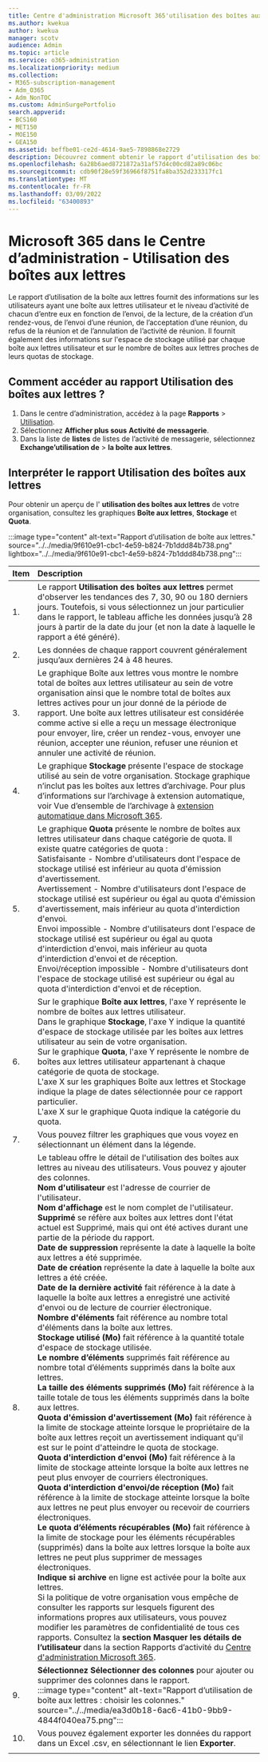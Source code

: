 ```yaml
---
title: Centre d'administration Microsoft 365'utilisation des boîtes aux lettres
ms.author: kwekua
author: kwekua
manager: scotv
audience: Admin
ms.topic: article
ms.service: o365-administration
ms.localizationpriority: medium
ms.collection:
- M365-subscription-management
- Adm_O365
- Adm_NonTOC
ms.custom: AdminSurgePortfolio
search.appverid:
- BCS160
- MET150
- MOE150
- GEA150
ms.assetid: beffbe01-ce2d-4614-9ae5-7898868e2729
description: Découvrez comment obtenir le rapport d’utilisation des boîtes aux lettres pour connaître les activités des utilisateurs  ayant une boîte aux lettres utilisateur.
ms.openlocfilehash: 6a28b6aed8721872a31af57d4c00cd82a89c06bc
ms.sourcegitcommit: cdb90f28e59f36966f8751fa8ba352d233317fc1
ms.translationtype: MT
ms.contentlocale: fr-FR
ms.lasthandoff: 03/09/2022
ms.locfileid: "63400893"
---
```

# <a name="microsoft-365-reports-in-the-admin-center---mailbox-usage"></a>Microsoft 365 dans le Centre d’administration - Utilisation des boîtes aux lettres

Le  rapport d’utilisation de la boîte aux lettres fournit des informations sur les utilisateurs ayant une boîte aux lettres utilisateur et le niveau d’activité de chacun d’entre eux en fonction de l’envoi, de la lecture, de la création d’un rendez-vous, de l’envoi d’une réunion, de l’acceptation d’une réunion, du refus de la réunion et de l’annulation de l’activité de réunion. Il fournit également des informations sur l'espace de stockage utilisé par chaque boîte aux lettres utilisateur et sur le nombre de boîtes aux lettres proches de leurs quotas de stockage. 
 
## <a name="how-to-get-to-the-mailbox-usage-report"></a>Comment accéder au rapport Utilisation des boîtes aux lettres ?

1. Dans le centre d’administration, accédez à la page **Rapports** \> <a href="https://go.microsoft.com/fwlink/p/?linkid=2074756" target="_blank">Utilisation</a>.
2. Sélectionnez **Afficher plus sous** **Activité de messagerie**. 
3. Dans la liste de **listes** de listes de l’activité de messagerie, sélectionnez **Exchange’utilisation de** \> **la boîte aux lettres**.

## <a name="interpret-the-mailbox-usage-report"></a>Interpréter le rapport Utilisation des boîtes aux lettres

Pour obtenir un aperçu de l' **utilisation des boîtes aux lettres** de votre organisation, consultez les graphiques **Boîte aux lettres**, **Stockage** et **Quota**.
  
:::image type="content" alt-text="Rapport d’utilisation de boîte aux lettres." source="../../media/9f610e91-cbc1-4e59-b824-7b1ddd84b738.png" lightbox="../../media/9f610e91-cbc1-4e59-b824-7b1ddd84b738.png":::

|Item|Description|
|:-----|:-----|
|1.  |Le rapport **Utilisation des boîtes aux lettres** permet d'observer les tendances des 7, 30, 90 ou 180 derniers jours. Toutefois, si vous sélectionnez un jour particulier dans le rapport, le tableau affiche les données jusqu’à 28 jours à partir de la date du jour (et non la date à laquelle le rapport a été généré). |
|2.  |Les données de chaque rapport couvrent généralement jusqu’aux dernières 24 à 48 heures. |
|3.  |Le graphique Boîte aux lettres vous montre le nombre total de boîtes aux lettres utilisateur au sein de votre organisation ainsi que le nombre total de boîtes aux lettres actives pour un jour donné de la période de rapport. Une boîte aux lettres utilisateur est considérée comme active si elle a reçu un message électronique pour envoyer, lire, créer un rendez-vous, envoyer une réunion, accepter une réunion, refuser une réunion et annuler une activité de réunion. |
|4.  |Le graphique **Stockage** présente l'espace de stockage utilisé au sein de votre organisation. Stockage graphique n’inclut pas les boîtes aux lettres d’archivage. Pour plus d’informations sur l’archivage à extension automatique, voir Vue d’ensemble de l’archivage à [extension automatique dans Microsoft 365](../../compliance/autoexpanding-archiving.md). |
|5.  | Le graphique **Quota** présente le nombre de boîtes aux lettres utilisateur dans chaque catégorie de quota. Il existe quatre catégories de quota :  <br/>  Satisfaisante - Nombre d'utilisateurs dont l'espace de stockage utilisé est inférieur au quota d'émission d'avertissement.  <br/>  Avertissement - Nombre d'utilisateurs dont l'espace de stockage utilisé est supérieur ou égal au quota d'émission d'avertissement, mais inférieur au quota d'interdiction d'envoi.  <br/>  Envoi impossible - Nombre d'utilisateurs dont l'espace de stockage utilisé est supérieur ou égal au quota d'interdiction d'envoi, mais inférieur au quota d'interdiction d'envoi et de réception.  <br/>  Envoi/réception impossible - Nombre d'utilisateurs dont l'espace de stockage utilisé est supérieur ou égal au quota d'interdiction d'envoi et de réception. |
|6.  | Sur le graphique **Boîte aux lettres**, l'axe Y représente le nombre de boîtes aux lettres utilisateur.  <br/>  Dans le graphique **Stockage**, l'axe Y indique la quantité d'espace de stockage utilisée par les boîtes aux lettres utilisateur au sein de votre organisation.  <br/>  Sur le graphique **Quota**, l'axe Y représente le nombre de boîtes aux lettres utilisateur appartenant à chaque catégorie de quota de stockage.  <br/>  L'axe X sur les graphiques Boîte aux lettres et Stockage indique la plage de dates sélectionnée pour ce rapport particulier.  <br/>  L'axe X sur le graphique Quota indique la catégorie du quota. |
|7.  |Vous pouvez filtrer les graphiques que vous voyez en sélectionnant un élément dans la légende. |
|8.  | Le tableau offre le détail de l'utilisation des boîtes aux lettres au niveau des utilisateurs. Vous pouvez y ajouter des colonnes.  <br/> **Nom d'utilisateur** est l'adresse de courrier de l'utilisateur.  <br/> **Nom d'affichage** est le nom complet de l'utilisateur.  <br/> **Supprimé** se réfère aux boîtes aux lettres dont l'état actuel est Supprimé, mais qui ont été actives durant une partie de la période du rapport.  <br/> **Date de suppression** représente la date à laquelle la boîte aux lettres a été supprimée.  <br/> **Date de création** représente la date à laquelle la boîte aux lettres a été créée.  <br/> **Date de la dernière activité** fait référence à la date à laquelle la boîte aux lettres a enregistré une activité d'envoi ou de lecture de courrier électronique.  <br/> **Nombre d'éléments** fait référence au nombre total d'éléments dans la boîte aux lettres.  <br/> **Stockage utilisé (Mo)** fait référence à la quantité totale d'espace de stockage utilisée.  <br/> **Le nombre d’éléments** supprimés fait référence au nombre total d’éléments supprimés dans la boîte aux lettres. <br/> **La taille des éléments supprimés (Mo)** fait référence à la taille totale de tous les éléments supprimés dans la boîte aux lettres. <br/> **Quota d'émission d'avertissement (Mo)** fait référence à la limite de stockage atteinte lorsque le propriétaire de la boîte aux lettres reçoit un avertissement indiquant qu'il est sur le point d'atteindre le quota de stockage.  <br/> **Quota d'interdiction d'envoi (Mo)** fait référence à la limite de stockage atteinte lorsque la boîte aux lettres ne peut plus envoyer de courriers électroniques.  <br/> **Quota d'interdiction d'envoi/de réception (Mo)** fait référence à la limite de stockage atteinte lorsque la boîte aux lettres ne peut plus envoyer ou recevoir de courriers électroniques.  <br/> **Le quota d’éléments récupérables (Mo)** fait référence à la limite de stockage pour les éléments récupérables (supprimés) dans la boîte aux lettres lorsque la boîte aux lettres ne peut plus supprimer de messages électroniques.  <br/> **Indique si archive** en ligne est activée pour la boîte aux lettres.  <br/>  Si la politique de votre organisation vous empêche de consulter les rapports sur lesquels figurent des informations propres aux utilisateurs, vous pouvez modifier les paramètres de confidentialité de tous ces rapports. Consultez la **section Masquer les détails de l’utilisateur** dans la section Rapports d’activité du [Centre d'administration Microsoft 365](activity-reports.md). |
|9.  |**Sélectionnez Sélectionner des colonnes** pour ajouter ou supprimer des colonnes dans le rapport.  <br/> :::image type="content" alt-text="Rapport d’utilisation de boîte aux lettres : choisir les colonnes." source="../../media/ea3d0b18-6ac6-41b0-9bb9-4844f040ea75.png":::|
|10. |Vous pouvez également exporter les données du rapport dans un Excel .csv, en sélectionnant le lien **Exporter**. |
|||
